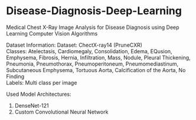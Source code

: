 # Disease-Diagnosis-Deep-Learning
Medical Chest X-Ray Image Analysis for Disease Diagnosis using Deep Learning Computer Vision Algorithms

Dataset Information:
Dataset: ChectX-ray14 (PruneCXR)  
Classes: Atelectasis, Cardiomegaly, Consolidation, Edema, EQusion, Emphysema, Fibrosis, Hernia, Infiltration, Mass, Nodule, Pleural Thickening, Pneumonia, Pneumothorax, Pneumoperitoneum, Pneumomediastinum, Subcutaneous Emphysema, Tortuous Aorta, Calcification of the Aorta, No Finding  
Labels: Multi class per image

Used Model Architectures:
1. DenseNet-121
2. Custom Convolutional Neural Network
